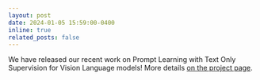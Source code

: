 ```yaml
---
layout: post
date: 2024-01-05 15:59:00-0400
inline: true
related_posts: false
---
```


We have released our recent work on Prompt Learning with Text Only Supervision for Vision Language models! More details [on the project page](https://muzairkhattak.github.io/ProText/).